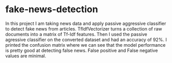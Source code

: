 # fake-news-detection 
In this project I am taking news data and apply passive aggressive classifier to detect fake news from articles. TfIdfVectorizer turns a collection of raw documents into a matrix of Tf-Idf features. Then I used the passive agressive classifier on the converted dataset and had an accuracy of 92%. I printed the confusion matrix where we can see that the model performance is pretty good at detecting false news. False positive and False negative values are minimal.
